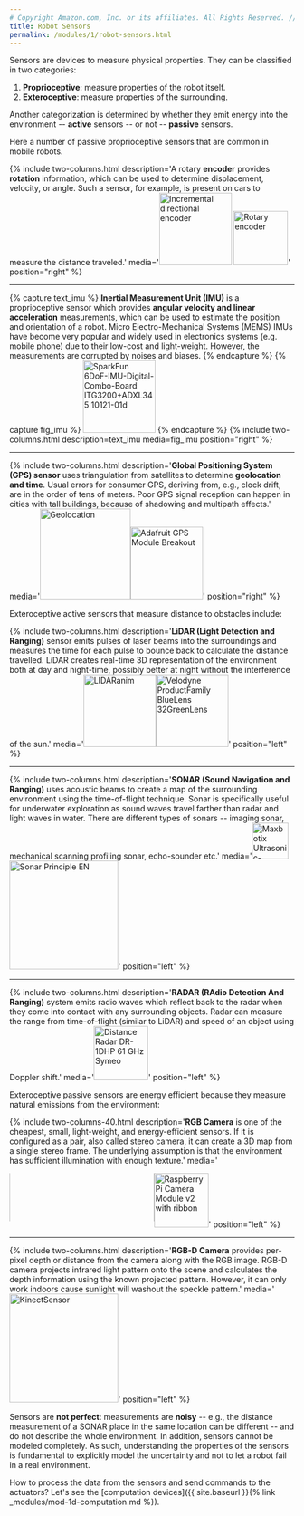 ```yaml
---
# Copyright Amazon.com, Inc. or its affiliates. All Rights Reserved. // SPDX-License-Identifier: CC-BY-SA-4.0
title: Robot Sensors
permalink: /modules/1/robot-sensors.html
---
```


Sensors are devices to measure physical properties.
They can be classified in two categories:
1. **Proprioceptive**: measure properties of the robot itself.
2. **Exteroceptive**: measure properties of the surrounding.

Another categorization is determined by whether they emit energy into the environment -- **active**  sensors -- or not -- **passive** sensors.

Here a number of passive proprioceptive sensors that are common in mobile robots.

{% include two-columns.html description='A rotary **encoder** provides **rotation** information, which can be used to determine displacement, velocity, or angle. Such a sensor, for example, is present on cars to measure the distance traveled.' media='<a title="Sidehack at English Wikibooks / Public domain" href="https://commons.wikimedia.org/wiki/File:Incremental_directional_encoder.gif"><img width="128" alt="Incremental directional encoder" src="https://upload.wikimedia.org/wikipedia/commons/1/1e/Incremental_directional_encoder.gif"></a> <a title="Joao Paulo Chagas, CC BY 4.0 &lt;https://creativecommons.org/licenses/by/4.0&gt;, via Wikimedia Commons" href="https://commons.wikimedia.org/wiki/File:Rotary_encoder.jpg"><img width="96" alt="Rotary encoder" src="https://upload.wikimedia.org/wikipedia/commons/c/cf/Rotary_encoder.jpg"></a>' position="right" %}

----------
{% capture text_imu %}
**Inertial Measurement Unit (IMU)** is a proprioceptive sensor which provides **angular velocity and linear acceleration** measurements, which can be used to estimate the position and orientation of a robot. Micro Electro-Mechanical Systems (MEMS) IMUs have become very popular and widely used in electronics systems (e.g. mobile phone) due to their low-cost and light-weight. However, the measurements are corrupted by noises and biases.
{% endcapture %}
{% capture fig_imu %}
<a title="SparkFun / CC BY (https://creativecommons.org/licenses/by/2.0)" href="https://commons.wikimedia.org/wiki/File:SparkFun_6DoF-IMU-Digital-Combo-Board_ITG3200%2BADXL345_10121-01d.jpg"><img width="128" alt="SparkFun 6DoF-IMU-Digital-Combo-Board ITG3200+ADXL345 10121-01d" src="https://upload.wikimedia.org/wikipedia/commons/5/5d/SparkFun_6DoF-IMU-Digital-Combo-Board_ITG3200%2BADXL345_10121-01d.jpg"></a>
{% endcapture %}
{% include two-columns.html description=text_imu media=fig_imu position="right" %}

----------
{% include two-columns.html description='**Global Positioning System (GPS) sensor** uses triangulation from satellites to determine **geolocation and time**. Usual errors for consumer GPS, deriving from, e.g., clock drift, are in the order of tens of meters. Poor GPS signal reception can happen in cities with tall buildings, because of shadowing and multipath effects.' media='<a title="Éric Chassaing / CC BY-SA (https://creativecommons.org/licenses/by-sa/3.0)" href="https://commons.wikimedia.org/wiki/File:Geolocation.png"><img width="160" alt="Geolocation" src="https://upload.wikimedia.org/wikipedia/commons/thumb/4/4f/Geolocation.png/512px-Geolocation.png"></a><a title="oomlout / CC BY-SA (https://creativecommons.org/licenses/by-sa/2.0)" href="https://commons.wikimedia.org/wiki/File:Adafruit_GPS_Module_Breakout.jpg"><img width="128" alt="Adafruit GPS Module Breakout" src="https://upload.wikimedia.org/wikipedia/commons/thumb/8/8f/Adafruit_GPS_Module_Breakout.jpg/512px-Adafruit_GPS_Module_Breakout.jpg"></a>' position="right" %}


Exteroceptive active sensors that measure distance to obstacles include:

{% include two-columns.html description='**LiDAR (Light Detection and Ranging)** sensor emits pulses of laser beams into the surroundings and measures the time for each pulse to bounce back to calculate the distance travelled. LiDAR creates real-time 3D representation of the environment both at day and night-time, possibly better at night without the interference of the sun.' media='<a title="sleepisfortheweak / Public domain" href="https://commons.wikimedia.org/wiki/File:LIDARanim.gif"><img width="128" alt="LIDARanim" src="https://upload.wikimedia.org/wikipedia/commons/1/1b/LIDARanim.gif"></a><a title="APJarvis / CC BY-SA (https://creativecommons.org/licenses/by-sa/4.0)" href="https://commons.wikimedia.org/wiki/File:Velodyne_ProductFamily_BlueLens_32GreenLens.png"><img width="128" alt="Velodyne ProductFamily BlueLens 32GreenLens" src="https://upload.wikimedia.org/wikipedia/commons/thumb/3/3d/Velodyne_ProductFamily_BlueLens_32GreenLens.png/512px-Velodyne_ProductFamily_BlueLens_32GreenLens.png"></a>' position="left" %}

----------
{% include two-columns.html description='**SONAR (Sound Navigation and Ranging)** uses acoustic beams to create a map of the surrounding environment using the time-of-flight technique. Sonar is specifically useful for underwater exploration as sound waves travel farther than radar and light waves in water. There are different types of sonars -- imaging sonar, mechanical scanning profiling sonar, echo-sounder etc.' media='<a title="SparkFun / CC BY (https://creativecommons.org/licenses/by/2.0)" href="https://commons.wikimedia.org/wiki/File:Maxbotix_Ultrasonic-Range-Finder_LV-MaxSonar-EZ0.jpg"><img width="64" alt="Maxbotix Ultrasonic-Range-Finder LV-MaxSonar-EZ0" src="https://upload.wikimedia.org/wikipedia/commons/2/27/Maxbotix_Ultrasonic-Range-Finder_LV-MaxSonar-EZ0.jpg"></a><a title="Georg Wiora (Dr. Schorsch) / CC BY-SA (http://creativecommons.org/licenses/by-sa/3.0/)" href="https://commons.wikimedia.org/wiki/File:Sonar_Principle_EN.svg"><img width="192" alt="Sonar Principle EN" src="https://upload.wikimedia.org/wikipedia/commons/thumb/0/07/Sonar_Principle_EN.svg/1000px-Sonar_Principle_EN.svg.png"></a>' position="left" %}

----------
{% include two-columns.html description='**RADAR (RAdio Detection And Ranging)** system emits radio waves which reflect back to the radar when they come into contact with any surrounding objects. Radar can measure the range from time-of-flight (similar to LiDAR) and speed of an object using Doppler shift.' media='<a title="Hihiman / CC0" href="https://commons.wikimedia.org/wiki/File:Distance_Radar_DR-1DHP_61_GHz_Symeo.jpg"><img width="96px" alt="Distance Radar DR-1DHP 61 GHz Symeo" src="https://upload.wikimedia.org/wikipedia/commons/thumb/5/5c/Distance_Radar_DR-1DHP_61_GHz_Symeo.jpg/512px-Distance_Radar_DR-1DHP_61_GHz_Symeo.jpg"></a>' position="left" %}


Exteroceptive passive sensors are energy efficient because they measure natural emissions from the environment:

{% include two-columns-40.html description='**RGB Camera** is one of the cheapest, small, light-weight, and energy-efficient sensors. If it is configured as a pair, also called stereo camera, it can create a 3D map from a single stereo frame. The underlying assumption is that the environment has sufficient illumination with enough texture.' media='<div style="position: relative; width: 256px; height: 85px; overflow: hidden; float: left; "><a title="NASA/JPL-Caltech/MSSS/ASU" href="https://www.jpl.nasa.gov/spaceimages/details.php?id=PIA16799"><img width="256" alt="Typical commercial color cameras." src="https://www.jpl.nasa.gov/spaceimages/images/largesize/PIA16799_hires.jpg" style="position: absolute; bottom: -90px; left: 0px"></a></div><a title="the Raspberry Pi Foundation / CC BY-SA (https://creativecommons.org/licenses/by-sa/4.0)" href="https://commons.wikimedia.org/wiki/File:Raspberry_Pi_Camera_Module_v2_with_ribbon.jpg"><img width="96" alt="Raspberry Pi Camera Module v2 with ribbon" src="https://upload.wikimedia.org/wikipedia/commons/thumb/7/70/Raspberry_Pi_Camera_Module_v2_with_ribbon.jpg/512px-Raspberry_Pi_Camera_Module_v2_with_ribbon.jpg"></a>' position="left" %}

----------
{% include two-columns.html description='**RGB-D Camera** provides per-pixel depth or distance from the camera along with the RGB image. RGB-D camera projects infrared light pattern onto the scene and calculates the depth information using the known projected pattern. However, it can only work indoors cause sunlight will washout the speckle pattern.' media='<a title="Kinect_Sensor_at_E3_2010_(front).jpg: James Pfaff (litheon)
derivative work: AlphathonTM (talk)
Captions by Dancter (talk) (added to this version by AlphathonTM (talk)) / CC BY-SA (https://creativecommons.org/licenses/by-sa/3.0)" href="https://commons.wikimedia.org/wiki/File:KinectSensor.png"><img width="192" alt="KinectSensor" src="https://upload.wikimedia.org/wikipedia/commons/thumb/f/fe/KinectSensor.png/256px-KinectSensor.png"></a>' position="left" %}


Sensors are **not perfect**: measurements are **noisy** -- e.g., the distance measurement of a SONAR place in the same location can be different -- and do not describe the whole environment. In addition, sensors cannot be modeled completely. As such, understanding the properties of the sensors is fundamental to explicitly model the uncertainty and not to let a robot fail in a real environment.

How to process the data from the sensors and send commands to the actuators? Let's see the [computation devices]({{ site.baseurl }}{% link _modules/mod-1d-computation.md %}).
